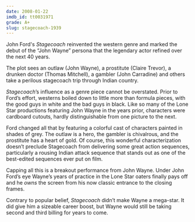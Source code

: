 ```yaml
---
date: 2008-01-22
imdb_id: tt0031971
grade: A+
slug: stagecoach-1939
---
```


John Ford's _Stagecoach_ reinvented the western genre and marked the debut of the “John Wayne” persona that the legendary actor refined over the next 40 years.

The plot sees an outlaw (John Wayne), a prostitute (Claire Trevor), a drunken doctor (Thomas Mitchell), a gambler (John Carradine) and others take a perilous stagecoach trip through Indian country.

_Stagecoach_’s influence as a genre piece cannot be overstated. Prior to Ford’s effort, westerns boiled down to little more than formula pieces, with the good guys in white and the bad guys in black. Like so many of the Lone Star productions featuring John Wayne in the years prior, characters were cardboard cutouts, hardly distinguishable from one picture to the next.

Ford changed all that by featuring a colorful cast of characters painted in shades of grey. The outlaw is a hero, the gambler is chivalrous, and the prostitute has a heart of gold. Of course, this wonderful characterization doesn’t preclude Stagecoach from delivering some great action sequences, particularly a rousing Indian attack sequence that stands out as one of the best-edited sequences ever put on film.

Capping all this is a breakout performance from John Wayne. Under John Ford’s eye Wayne’s years of practice in the Lone Star oaters finally pays off and he _owns_ the screen from his now classic entrance to the closing frames.

Contrary to popular belief, _Stagecoach_ didn’t make Wayne a mega-star. It did give him a sizeable career boost, but Wayne would still be taking second and third billing for years to come.
